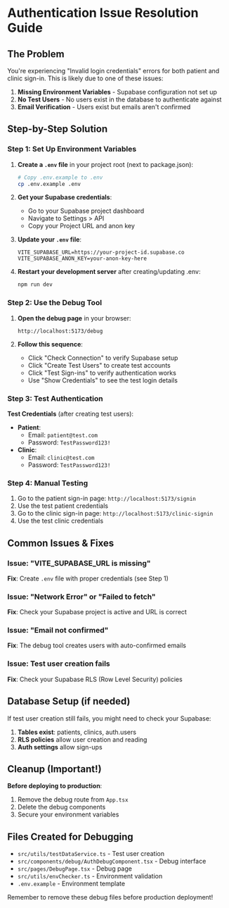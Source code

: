 # Authentication Issue Resolution Guide

## The Problem
You're experiencing "Invalid login credentials" errors for both patient and clinic sign-in. This is likely due to one of these issues:

1. **Missing Environment Variables** - Supabase configuration not set up
2. **No Test Users** - No users exist in the database to authenticate against
3. **Email Verification** - Users exist but emails aren't confirmed

## Step-by-Step Solution

### Step 1: Set Up Environment Variables

1. **Create a `.env` file** in your project root (next to package.json):
   ```bash
   # Copy .env.example to .env
   cp .env.example .env
   ```

2. **Get your Supabase credentials**:
   - Go to your Supabase project dashboard
   - Navigate to Settings > API
   - Copy your Project URL and anon key

3. **Update your `.env` file**:
   ```
   VITE_SUPABASE_URL=https://your-project-id.supabase.co
   VITE_SUPABASE_ANON_KEY=your-anon-key-here
   ```

4. **Restart your development server** after creating/updating .env:
   ```bash
   npm run dev
   ```

### Step 2: Use the Debug Tool

1. **Open the debug page** in your browser:
   ```
   http://localhost:5173/debug
   ```

2. **Follow this sequence**:
   - Click "Check Connection" to verify Supabase setup
   - Click "Create Test Users" to create test accounts
   - Click "Test Sign-ins" to verify authentication works
   - Use "Show Credentials" to see the test login details

### Step 3: Test Authentication

**Test Credentials** (after creating test users):
- **Patient**: 
  - Email: `patient@test.com`
  - Password: `TestPassword123!`
- **Clinic**: 
  - Email: `clinic@test.com`
  - Password: `TestPassword123!`

### Step 4: Manual Testing

1. Go to the patient sign-in page: `http://localhost:5173/signin`
2. Use the test patient credentials
3. Go to the clinic sign-in page: `http://localhost:5173/clinic-signin`
4. Use the test clinic credentials

## Common Issues & Fixes

### Issue: "VITE_SUPABASE_URL is missing"
**Fix**: Create `.env` file with proper credentials (see Step 1)

### Issue: "Network Error" or "Failed to fetch"
**Fix**: Check your Supabase project is active and URL is correct

### Issue: "Email not confirmed"
**Fix**: The debug tool creates users with auto-confirmed emails

### Issue: Test user creation fails
**Fix**: Check your Supabase RLS (Row Level Security) policies

## Database Setup (if needed)

If test user creation still fails, you might need to check your Supabase:

1. **Tables exist**: patients, clinics, auth.users
2. **RLS policies** allow user creation and reading
3. **Auth settings** allow sign-ups

## Cleanup (Important!)

**Before deploying to production**:
1. Remove the debug route from `App.tsx`
2. Delete the debug components
3. Secure your environment variables

## Files Created for Debugging

- `src/utils/testDataService.ts` - Test user creation
- `src/components/debug/AuthDebugComponent.tsx` - Debug interface
- `src/pages/DebugPage.tsx` - Debug page
- `src/utils/envChecker.ts` - Environment validation
- `.env.example` - Environment template

Remember to remove these debug files before production deployment!